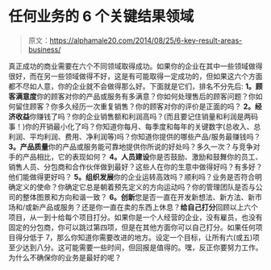 # 任何业务的 6 个关键结果领域

> 原文：<https://alphamale20.com/2014/08/25/6-key-result-areas-business/>

真正成功的商业需要在六个不同领域取得成功。如果你的企业在其中一些领域做得很好，而在另一些领域做得不好，这是有可能取得一定成功的，但如果这六个方面都不尽如人意，你的企业就不会做得那么好。下面就是它们，排名不分先后: **1。顾客满意度**你的顾客对你的产品或服务有多满意？你如何处理售后的顾客问题？你如何留住顾客？你多久经历一次重复销售？你的顾客对你的评价是正面的吗？ **2。经济收益**你赚钱了吗？你的企业销售额和利润高吗？(而且要记住销量和利润是两码事！)你的开销最小化了吗？你知道你每月、每季度和每年的关键数字(总收入、总利润、平均利润、费用、净利润等)吗？你知道你提供的哪些产品/服务最赚钱吗？ **3。产品质量**你的产品或服务能可靠地提供你所说的好处吗？多久一次？与竞争对手的产品相比，它的表现如何？ **4。人员建设**你是否鼓励、激励和鼓舞你的员工、销售人员、分包商和合作伙伴做到最好？这些人在你的生意中做得好吗？有多好？他们能做得更好吗？ **5。组织发展**你的企业运转高效吗？顺利吗？业务是否符合明确定义的使命？你确定它总是朝着预先定义的方向运动吗？你的管理团队是否与公司的整体图景和方向和谐一致？ **6。创新**您是否一直在开发新想法、新方法、新市场和/或新产品或服务？还是你一直在卖的东西上休息？**给自己打分**回顾以上六个项目，从一到十给每个项目打分。如果你是一个人经营的企业，没有雇员，也没有固定的分包商，你可以跳过第四项，但是在其他方面你可以自己打分。如果任何项目得分低于 7，那么你知道你需要改进的地方。设定一个目标，让所有六(或五)项至少达到八分。这可能需要一些时间，但回报是值得的。嘿，反正你要努力工作。为什么不确保你的业务是最好的呢？